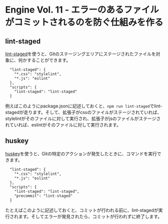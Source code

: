 # Engine Vol. 11 - エラーのあるファイルがコミットされるのを防ぐ仕組みを作る

## lint-staged

[lint-staged](https://github.com/okonet/lint-staged)を使うと、Gitのステージングエリアにステージされたファイルを対象に、何かすることができます。

```
  "lint-staged": {
    "*.css": "stylelint",
    "*.js": "eslint"
  },
  "scripts": {
    "lint-staged": "lint-staged"
  }
```

例えばこのようにpackage.jsonに記述しておくと、`npm run lint-staged`でlint-stagedが走ります。そして、拡張子がcssのファイルがステージされていれば、stylelintがそのファイルに対して実行され、拡張子がjsのファイルがステージされていれば、eslintがそのファイルに対して実行されます。

## huskey

[huskey](https://github.com/typicode/husky)を使うと、Gitの特定のアクションが発生したときに、コマンドを実行できます。

```
  "lint-staged": {
    "*.css": "stylelint",
    "*.js": "eslint"
  },
  "scripts": {
    "lint-staged": "lint-staged",
    "precommit": "lint-staged"
  }
```

たとえばこのように記述しておくと、コミットが行われる前に、lint-stagedが実行されます。そしてエラーが発見されたら、コミットが行われずに終了します。
